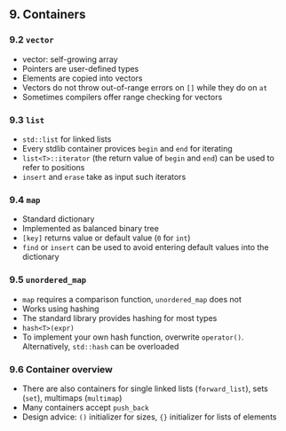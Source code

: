 ## 9. Containers

### 9.2 `vector`

- vector: self-growing array
- Pointers are user-defined types
- Elements are copied into vectors
- Vectors do not throw out-of-range errors on `[]` while they do on `at`
- Sometimes compilers offer range checking for vectors

### 9.3 `list`

- `std::list` for linked lists
- Every stdlib container provices `begin` and `end` for iterating
- `list<T>::iterator` (the return value of `begin` and `end`) can be used to refer to positions
- `insert` and `erase` take as input such iterators

### 9.4 `map`

- Standard dictionary
- Implemented as balanced binary tree
- `[key]` returns value or default value (`0` for `int`)
- `find` or `insert` can be used to avoid entering default values into the dictionary

### 9.5 `unordered_map`

- `map` requires a comparison function, `unordered_map` does not
- Works using hashing
- The standard library provides hashing for most types
- `hash<T>(expr)`
- To implement your own hash function, overwrite `operator()`. Alternatively, `std::hash` can be overloaded

### 9.6 Container overview

- There are also containers for single linked lists (`forward_list`), sets (`set`), multimaps (`multimap`)
- Many containers accept `push_back`
- Design advice: `()` initializer for sizes, `{}` initializer for lists of elements
